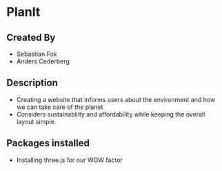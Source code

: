 # PlanIt

## Created By
- Sebastian Fok
- Anders Cederberg

## Description
- Creating a website that informs users about the environment and how we can take care of the planet
- Considers sustainability and affordability while keeping the overall layout simple.

## Packages installed
- Installing three.js for our WOW factor
